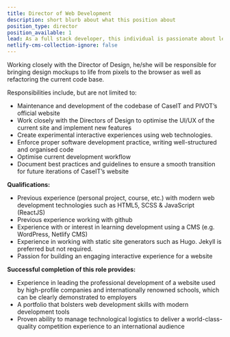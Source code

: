 ```yaml
---
title: Director of Web Development
description: short blurb about what this position about
position_type: director
position_available: 1
lead: As a full stack developer, this individual is passionate about leveraging modern web technology to build an efficient and aesthetic experience, moving swiftly in the face of disaster to fix any issues that arise.
netlify-cms-collection-ignore: false
---
```


Working closely with the Director of Design, he/she will be responsible for bringing design mockups to life from pixels to the browser as well as refactoring the current code base.

Responsibilities include, but are not limited to:

- Maintenance and development of the codebase of CaseIT and PIVOT’s official website
- Work closely with the Directors of Design to optimise the UI/UX of the current site and implement new features
- Create experimental interactive experiences using web technologies.
- Enforce proper software development practice, writing well-structured and organised code
- Optimise current development workflow
- Document best practices and guidelines to ensure a smooth transition for future iterations of CaseIT’s website

**Qualifications:**

- Previous experience (personal project, course, etc.) with modern web development technologies such as HTML5, SCSS & JavaScript (ReactJS)
- Previous experience working with github
- Experience with or interest in learning development using a CMS (e.g. WordPress, Netlify CMS)
- Experience in working with static site generators such as Hugo. Jekyll is preferred but not required.
- Passion for building an engaging interactive experience for a website

**Successful completion of this role provides:**

- Experience in leading the professional development of a website used by high-profile companies and internationally renowned schools, which can be clearly demonstrated to employers
- A portfolio that bolsters web development skills with modern development tools
- Proven ability to manage technological logistics to deliver a world-class-quality competition experience to an international audience
